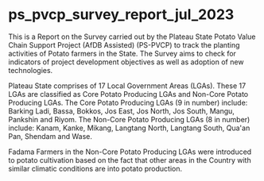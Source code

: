 # ps_pvcp_survey_report_jul_2023
This is a Report on the Survey carried out by the Plateau State Potato Value Chain Support Project (AfDB Assisted) (PS-PVCP) to track the planting activities of Potato farmers in the State. The Survey aims to check for indicators of project development objectives as well as adoption of new technologies.

Plateau State comprises of 17 Local Government Areas (LGAs). These 17 LGAs are classified as Core Potato Producing LGAs and Non-Core Potato Producing LGAs.
The Core Potato Producing LGAs (9 in number) include: Barking Ladi, Bassa, Bokkos, Jos East, Jos North, Jos South, Mangu, Pankshin and Riyom. The Non-Core Potato Producing LGAs (8 in number) include: Kanam, Kanke, Mikang, Langtang North, Langtang South, Qua'an Pan, Shendam and Wase.

Fadama Farmers in the Non-Core Potato Producing LGAs were introduced to potato cultivation based on the fact that other areas in the Country with similar climatic conditions are into potato production.
